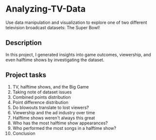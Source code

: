 # Analyzing-TV-Data
Use data manipulation and visualization to explore one of two different television broadcast datasets: The Super Bowl!

## Description
In this project, I generated insights into game outcomes, viewership, and even halftime shows by investigating the dataset.

## Project tasks
1. TV, halftime shows, and the Big Game
2. Taking note of dataset issues
3. Combined points distribution
4. Point difference distribution
5. Do blowouts translate to lost viewers?
6. Viewership and the ad industry over time
7. Halftime shows weren't always this great
8. Who has the most halftime show appearances?
9. Who performed the most songs in a halftime show?
10. Conclusion
